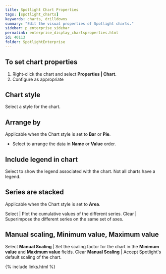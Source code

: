 ```yaml
---
title: Spotlight Chart Properties
tags: [spotlight_charts]
keywords: charts, drilldowns
summary: "Edit the visual properties of Spotlight charts."
sidebar: p_enterprise_sidebar
permalink: enterprise_display_chartsproperties.html
id: 40113
folder: SpotlightEnterprise
---
```





## To set chart properties

1. Right-click the chart and select **Properties \| Chart**.
2. Configure as appropriate



## Chart style

Select a style for the chart.

## Arrange by

Applicable when the Chart style is set to **Bar** or **Pie**.

* Select to arrange the data in **Name** or **Value** order.


## Include legend in chart

Select to show the legend associated with the chart. Not all charts have a legend.


## Series are stacked

Applicable when the Chart style is set to **Area**.

Select | Plot the cumulative values of the different series.
Clear  | Superimpose the different series on the same set of axes.


## Manual scaling, Minimum value, Maximum value

Select **Manual Scaling** | Set the scaling factor for the chart in the **Minimum value** and **Maximum value** fields.
Clear **Manual Scaling**  | Accept Spotlight's default scaling of the chart.





{% include links.html %}
